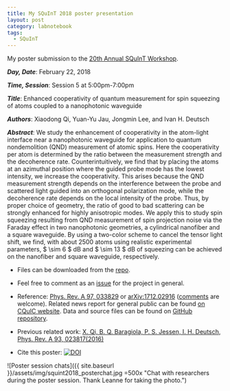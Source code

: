 ```yaml
---
title: My SQuInT 2018 poster presentation
layout: post
category: labnotebook
tags:
  - SQuInT
---
```


My poster submission to the [20th Annual SQuInT Workshop](http://squint.unm.edu/events/2018.html).

***Day, Date***: February 22, 2018

***Time, Session***: Session 5 at 5:00pm-7:00pm

***Title***: Enhanced cooperativity of quantum measurement for spin squeezing of atoms coupled to a nanophotonic waveguide

***Authors***: Xiaodong Qi, Yuan-Yu Jau, Jongmin Lee, and Ivan H. Deutsch

***Abstract***:
We study the enhancement of cooperativity in the atom-light interface near a nanophotonic waveguide for application to quantum nondemolition (QND) measurement of atomic spins.  Here the cooperativity per atom is determined by the ratio between the measurement strength and the decoherence rate.  Counterintuitively, we find that by placing the atoms at an azimuthal position where the guided probe mode has the lowest intensity, we increase the cooperativity.  This arises because the QND measurement strength depends on the interference between the probe and scattered light guided into an orthogonal polarization mode, while the decoherence rate depends on the local intensity of the probe.  Thus, by proper choice of geometry, the ratio of good to bad scattering can be strongly enhanced for highly anisotropic modes. We apply this to study spin squeezing resulting from QND measurement of spin projection noise via the Faraday effect in two nanophotonic geometries, a cylindrical nanofiber and a square waveguide.  By using a two-color scheme to cancel the tensor light shift, we find, with about 2500 atoms using realistic experimental parameters, $ \\sim 6 $ dB and $ \\sim 13 $ dB of squeezing can be achieved on the nanofiber and square waveguide, respectively.

+ Files can be downloaded from the [repo](https://github.com/i2000s/2018SQuInT-EnhancedCooperativityForSpinSqueezing/releases).

+ Feel free to comment as an [issue](https://github.com/i2000s/2018SQuInT-EnhancedCooperativityForSpinSqueezing/issues) for the project in general.

+ Reference: [Phys. Rev. A 97, 033829](https://journals.aps.org/pra/abstract/10.1103/PhysRevA.97.033829) or [arXiv:1712.02916](https://arxiv.org/abs/1712.02916) ([comments](https://github.com/CQuIC/FaradaySqueezingProtocol/issues) are welcome). Related news report for general public can be found [on CQuIC website](https://cquic.unm.edu/news-deutsch-group/nanophotonic-waveguides-enhance-atom-light-coupling-with-a-weak-local-field/). Data and source files can be found on [GitHub repository](https://github.com/CQuIC/FaradaySqueezingProtocol).

+ Previous related work: [X. Qi, B. Q. Baragiola, P. S. Jessen, I. H. Deutsch, Phys. Rev. A 93, 023817(2016)](http://journals.aps.org/pra/abstract/10.1103/PhysRevA.93.023817)

+ Cite this poster: [![DOI](https://zenodo.org/badge/111471228.svg)](https://zenodo.org/badge/latestdoi/111471228)

![Poster session chats]({{ site.baseurl }}/assets/img/squint2018_posterchat.jpg =500x "Chat with researchers during the poster session. Thank Leanne for taking the photo.")
